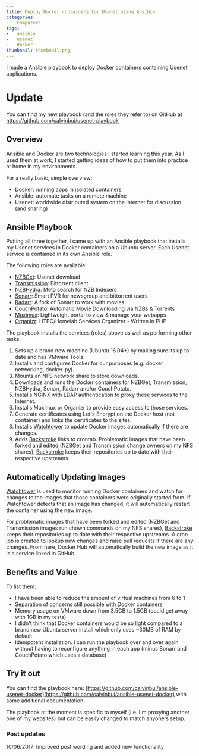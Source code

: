 ```yaml
---
title: Deploy Docker containers for Usenet using Ansible
categories:
-   Computers
tags:
-   ansible
-   usenet
-   docker
thumbnail: thumbnail.png
---
```


I made a Ansible playbook to deploy Docker containers containing Usenet applications.

<!-- more -->

# Update

You can find my new playbook (and the roles they refer to) on GitHub at https://github.com/calvinbui/usenet-playbook

## Overview

Ansible and Docker are two technologies I started learning this year. As I used them at work, I started getting ideas of how to put them into practice at home in my environments.

For a really basic, simple overview:

-   Docker: running apps in isolated containers
-   Ansible: automate tasks on a remote machine
-   Usenet: worldwide distributed system on the Internet for discussion (and sharing)

## Ansible Playbook

Putting all three together, I came up with an Ansible playbook that installs my Usenet services in Docker containers on a Ubuntu server. Each Usenet service is contained in its own Ansible role.

The following roles are available:

-   [NZBGet](https://nzbget.net/): Usenet download
-   [Transmission](https://transmissionbt.com/): Bittorrent client
-   [NZBHydra](https://github.com/theotherp/nzbhydra): Meta search for NZB Indexers
-   [Sonarr](https://sonarr.tv/): Smart PVR for newsgroup and bittorrent users
-   [Radarr](https://radarr.video/): A fork of Sonarr to work with movies
-   [CouchPotato](https://couchpota.to/): Automatic Movie Downloading via NZBs & Torrents
-   [Muximux](https://github.com/mescon/Muximux): Lightweight portal to view & manage your webapps
-   [Organizr](https://github.com/causefx/Organizr): HTPC/Homelab Services Organizer - Written in PHP

The playbook installs the services (roles) above as well as performing other tasks:

1.  Sets up a brand new machine (Ubuntu 16.04+) by making sure its up to date and has VMware Tools.
2.  Installs and configures Docker for our purposes (e.g. docker networking, docker-py).
3.  Mounts an NFS network share to store downloads.
4.  Downloads and runs the Docker containers for NZBGet, Transmission, NZBHydra, Sonarr, Radarr and/or CouchPotato.
5.  Installs NGINX with LDAP authentication to proxy these services to the Internet.
6.  Installs Muximux or Organizr to provide easy access to those services.
7.  Generate certificates using Let's Encrypt on the Docker host (not container) and links the certificates to the sites.
8.  Installs [Watchtower](https://hub.docker.com/r/v2tec/watchtower/) to update Docker images automatically if there are changes.
9.  Adds [Backstroke](https://backstroke.us) links to crontab. Problematic images that have been forked and edited (NZBGet and Transmission change owners on my NFS shares), [Backstroke](https://backstroke.us) keeps their repositories up to date with their respective upstreams.

## Automatically Updating Images

[Watchtower](https://hub.docker.com/r/v2tec/watchtower/) is used to monitor running Docker containers and watch for changes to the images that those containers were originally started from. If Watchtower detects that an image has changed, it will automatically restart the container using the new image.

For problematic images that have been forked and edited (NZBGet and Transmission images run chown commands on my NFS shares), [Backstroke](https://backstroke.us) keeps their repositories up to date with their respective upstreams. A cron job is created to lookup new changes and raise pull requests if there are any changes. From here, Docker Hub will automatically build the new image as it is a service linked in GitHub.

## Benefits and Value

To list them:

-   I have been able to reduce the amount of virtual machines from 6 to 1
-   Separation of concerns still possible with Docker containers
-   Memory usage on VMware down from 3.5GB to 1.5GB (could get away with 1GB in my tests)
-   I didn't think that Docker containers would be so light compared to a brand new Ubuntu server install which only uses ~30MB of RAM by default
-   Idempotent installation. I can run the playbook over and over again without having to reconfigure anything in each app (minus Sonarr and CouchPotato which uses a database)

## Try it out

You can find the playbook here: [https://github.com/calvinbui/ansible-usenet-docker](https://github.com/calvinbui/ansible-usenet-docker) with some additional documentation.

The playbook at the moment is specific to myself (i.e. I'm proxying another one of my websites) but can be easily changed to match anyone's setup.

### Post updates

10/06/2017: Improved post wording and added new functionality
